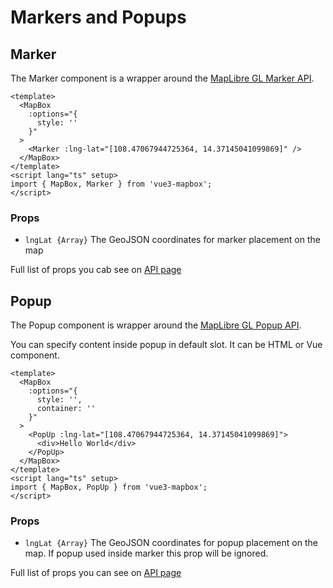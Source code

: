 # Markers and Popups

## Marker

The Marker component is a wrapper around the [MapLibre GL Marker API](https://maplibre.org/maplibre-gl-js-docs/api/markers/#marker).

```vue
<template>
  <MapBox
    :options="{
      style: ''
    }"
  >
    <Marker :lng-lat="[108.47067944725364, 14.37145041099869]" />
  </MapBox>
</template>
<script lang="ts" setup>
import { MapBox, Marker } from 'vue3-mapbox';
</script>
```

### Props

- `lngLat {Array}` The GeoJSON coordinates for marker placement on the map

Full list of props you cab see on [API page](/api/marker.md#props)

## Popup

The Popup component is wrapper around the [MapLibre GL Popup API](https://maplibre.org/maplibre-gl-js-docs/api/markers/#popup).

You can specify content inside popup in default slot. It can be HTML or Vue component.

```vue
<template>
  <MapBox
    :options="{
      style: '',
      container: ''
    }"
  >
    <PopUp :lng-lat="[108.47067944725364, 14.37145041099869]">
      <div>Hello World</div>
    </PopUp>
  </MapBox>
</template>
<script lang="ts" setup>
import { MapBox, PopUp } from 'vue3-mapbox';
</script>
```

### Props

- `lngLat {Array}` The GeoJSON coordinates for popup placement on the map. If popup used inside marker this prop will be ignored.

Full list of props you can see on [API page](/api/popup.md#props)
